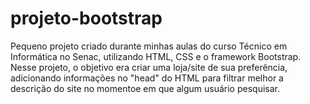 # projeto-bootstrap
 Pequeno projeto criado durante minhas aulas do curso Técnico em Informática no Senac, utilizando HTML, CSS e o framework Bootstrap. Nesse projeto, o objetivo era criar uma loja/site de sua preferência, adicionando informações no "head" do HTML para filtrar melhor a descrição do site no momentoe em que algum usuário pesquisar.
